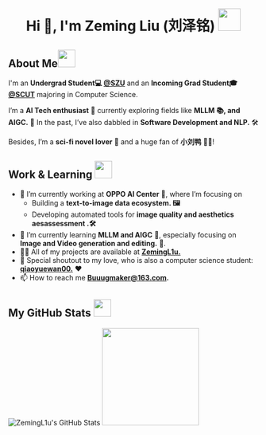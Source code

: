 <h1 align="center">Hi 👋, I'm Zeming Liu (刘泽铭)  <img src="https://imgcdn.sigstick.com/NeqD2mm7O7HjGZpA2FUI/10-1.thumb128.webp" width="45"></h1>

## **About Me**<img src="https://imgcdn.sigstick.com/GtwhJc8xbeBCyoIzTgwk/2-1.thumb128.png" width="35">
I'm an **Undergrad Student💻 [@SZU](https://csse.szu.edu.cn/)** and an **Incoming Grad Student🎓 [@SCUT](https://www2.scut.edu.cn/cs/)** majoring in Computer Science.

I’m a **AI Tech enthusiast** 🤖 currently exploring fields like **MLLM 📚, and AIGC.** 🎨 In the past, I’ve also dabbled in **Software Development and NLP.** 🛠️

Besides, I’m a **sci-fi novel lover** 📖 and a huge fan of **小刘鸭** 🦆😍!
##  **Work & Learning <img src="https://imgcdn.sigstick.com/mI49g7z4OAzFPOFhnVQN/9-1.thumb128.png" width="35">**

- 🔭 I’m currently working at **OPPO AI Center** 🤖, where I’m focusing on 
  - Building a **text-to-image data ecosystem. 🖼️**
  - Developing automated tools for **image quality and aesthetics aesassessment .🛠️**
- 🌱 I’m currently learning **MLLM and AIGC** 🤖, especially focusing on **Image and Video generation and editing.** 🎥.
- 👨‍💻 All of my projects are available at [**ZemingL1u.**](https://github.com/ZemingL1u)
- 💑 Special shoutout to my love, who is also a computer science student: [**qiaoyuewan00.**](https://github.com/qiaoyuewan00) ❤️
- 📫 How to reach me **Buuugmaker@163.com.**
## My GitHub Stats <img src="https://imgcdn.sigstick.com/GtwhJc8xbeBCyoIzTgwk/8-1.thumb128.png" width="35">
![ZemingL1u's GitHub Stats](https://github-readme-stats.vercel.app/api?username=ZemingL1u&show_icons=true&theme=transparent)  <img src="https://media1.tenor.com/m/0u4PndZggTMAAAAd/%E5%B0%8F%E5%88%98%E9%B8%AD.gif" width="195">
